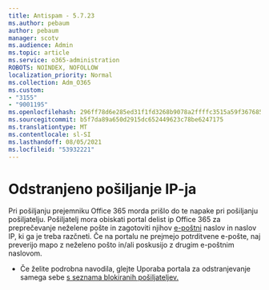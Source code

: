 ```yaml
---
title: Antispam - 5.7.23
ms.author: pebaum
author: pebaum
manager: scotv
ms.audience: Admin
ms.topic: article
ms.service: o365-administration
ROBOTS: NOINDEX, NOFOLLOW
localization_priority: Normal
ms.collection: Adm_O365
ms.custom:
- "3155"
- "9001195"
ms.openlocfilehash: 296ff78d6e285ed31f1fd3268b9078a2ffffc3515a59f367685d054fc76bcc4c
ms.sourcegitcommit: b5f7da89a650d2915dc652449623c78be6247175
ms.translationtype: MT
ms.contentlocale: sl-SI
ms.lasthandoff: 08/05/2021
ms.locfileid: "53932221"
---
```

# <a name="banned-sending-ip"></a>Odstranjeno pošiljanje IP-ja

Pri pošiljanju prejemniku Office 365 morda prišlo do te napake pri pošiljanju pošiljatelju. Pošiljatelj mora obiskati portal delist ip Office 365 za preprečevanje neželene pošte in zagotoviti njihov [e-poštni](https://sender.office.com/) naslov in naslov IP, ki ga je treba razčneti. Če na portalu ne prejmejo potrditvene e-pošte, naj preverijo mapo z neželeno pošto in/ali poskusijo z drugim e-poštnim naslovom. 

- Če želite podrobna navodila, glejte Uporaba portala za odstranjevanje samega sebe [s seznama blokiranih pošiljateljev.](https://docs.microsoft.com/microsoft-365/security/office-365-security/use-the-delist-portal-to-remove-yourself-from-the-office-365-blocked-senders-lis?view=o365-worldwide)
